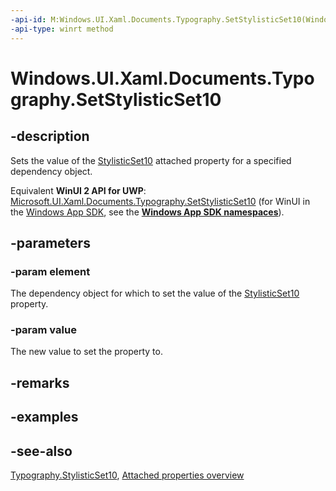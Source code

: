 ```yaml
---
-api-id: M:Windows.UI.Xaml.Documents.Typography.SetStylisticSet10(Windows.UI.Xaml.DependencyObject,System.Boolean)
-api-type: winrt method
---
```


<!-- Method syntax
public void SetStylisticSet10(Windows.UI.Xaml.DependencyObject element, System.Boolean value)
-->

# Windows.UI.Xaml.Documents.Typography.SetStylisticSet10

## -description
Sets the value of the [StylisticSet10](typography_stylisticset10.md) attached property for a specified dependency object.

Equivalent **WinUI 2 API for UWP**: [Microsoft.UI.Xaml.Documents.Typography.SetStylisticSet10](/windows/winui/api/microsoft.ui.xaml.documents.typography.setstylisticset10) (for WinUI in the [Windows App SDK](/windows/apps/windows-app-sdk/), see the **[Windows App SDK namespaces](/windows/windows-app-sdk/api/winrt/)**).

## -parameters
### -param element
The dependency object for which to set the value of the [StylisticSet10](typography_stylisticset10.md) property.

### -param value
The new value to set the property to.

## -remarks

## -examples

## -see-also

[Typography.StylisticSet10](typography_stylisticset10.md), [Attached properties overview](/windows/uwp/xaml-platform/attached-properties-overview)
